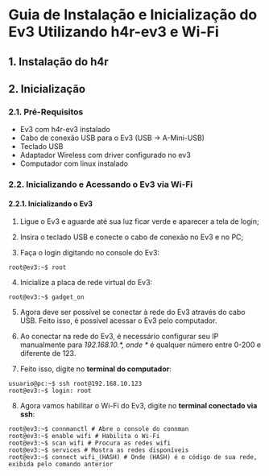 # Guia de Instalação e Inicialização do Ev3 Utilizando h4r-ev3 e Wi-Fi

## 1. Instalação do h4r

## 2. Inicialização
### 2.1. Pré-Requisitos
- Ev3 com h4r-ev3 instalado
- Cabo de conexão USB para o Ev3 (USB -> A-Mini-USB)
- Teclado USB
- Adaptador Wireless com driver configurado no ev3
- Computador com linux instalado

### 2.2. Inicializando e Acessando o Ev3 via Wi-Fi

#### 2.2.1. Inicializando o Ev3
1. Ligue o Ev3 e aguarde até sua luz ficar verde e aparecer a tela de login;

2. Insira o teclado USB e conecte o cabo de conexão no Ev3 e no PC;

3. Faça o login digitando no console do Ev3:
  ```console
root@ev3:~$ root 
```
4. Inicialize a placa de rede virtual do Ev3:
  ```console
root@ev3:~$ gadget_on 
```
5. Agora deve ser possível se conectar à rede do Ev3 através do cabo USB. Feito isso, é possível acessar o Ev3 pelo computador.

6. Ao conectar na rede do Ev3, é necessário configurar seu IP manualmente para *192.168.10.<?>*, onde *<?>* é qualquer número entre 0-200 e diferente de 123.

7. Feito isso, digite no **terminal do computador**:

  ```console
usuario@pc:~$ ssh root@192.168.10.123 
root@ev3:~$ login: root

```
8. Agora vamos habilitar o Wi-Fi do Ev3, digite no **terminal conectado via ssh**:

  ```console
root@ev3:~$ connmanctl # Abre o console do connman
root@ev3:~$ enable wifi # Habilita o Wi-Fi
root@ev3:~$ scan wifi # Procura as redes wifi
root@ev3:~$ services # Mostra as redes disponíveis
root@ev3:~$ connect wifi_(HASH) # Onde (HASH) é o código de sua rede, exibida pelo comando anterior

```




  
